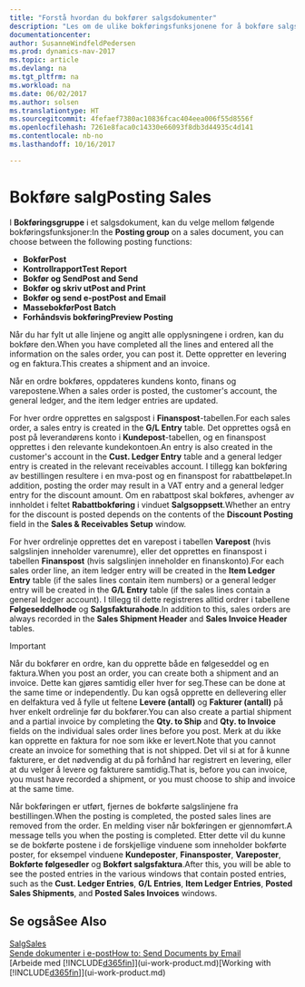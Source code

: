 ```yaml
---
title: "Forstå hvordan du bokfører salgsdokumenter"
description: "Les om de ulike bokføringsfunksjonene for å bokføre salgsdokumenter."
documentationcenter: 
author: SusanneWindfeldPedersen
ms.prod: dynamics-nav-2017
ms.topic: article
ms.devlang: na
ms.tgt_pltfrm: na
ms.workload: na
ms.date: 06/02/2017
ms.author: solsen
ms.translationtype: HT
ms.sourcegitcommit: 4fefaef7380ac10836fcac404eea006f55d8556f
ms.openlocfilehash: 7261e8faca0c14330e66093f8db3d44935c4d141
ms.contentlocale: nb-no
ms.lasthandoff: 10/16/2017

---
```

# <a name="posting-sales"></a><span data-ttu-id="f09c6-103">Bokføre salg</span><span class="sxs-lookup"><span data-stu-id="f09c6-103">Posting Sales</span></span>
<span data-ttu-id="f09c6-104">I **Bokføringsgruppe** i et salgsdokument, kan du velge mellom følgende bokføringsfunksjoner:</span><span class="sxs-lookup"><span data-stu-id="f09c6-104">In the **Posting group** on a sales document, you can choose between the following posting functions:</span></span>

* <span data-ttu-id="f09c6-105">**Bokfør**</span><span class="sxs-lookup"><span data-stu-id="f09c6-105">**Post**</span></span>
* <span data-ttu-id="f09c6-106">**Kontrollrapport**</span><span class="sxs-lookup"><span data-stu-id="f09c6-106">**Test Report**</span></span>
* <span data-ttu-id="f09c6-107">**Bokfør og Send**</span><span class="sxs-lookup"><span data-stu-id="f09c6-107">**Post and Send**</span></span>
* <span data-ttu-id="f09c6-108">**Bokfør og skriv ut**</span><span class="sxs-lookup"><span data-stu-id="f09c6-108">**Post and Print**</span></span>
* <span data-ttu-id="f09c6-109">**Bokfør og send e-post**</span><span class="sxs-lookup"><span data-stu-id="f09c6-109">**Post and Email**</span></span>
* <span data-ttu-id="f09c6-110">**Massebokfør**</span><span class="sxs-lookup"><span data-stu-id="f09c6-110">**Post Batch**</span></span>
* <span data-ttu-id="f09c6-111">**Forhåndsvis bokføring**</span><span class="sxs-lookup"><span data-stu-id="f09c6-111">**Preview Posting**</span></span>

<span data-ttu-id="f09c6-112">Når du har fylt ut alle linjene og angitt alle opplysningene i ordren, kan du bokføre den.</span><span class="sxs-lookup"><span data-stu-id="f09c6-112">When you have completed all the lines and entered all the information on the sales order, you can post it.</span></span> <span data-ttu-id="f09c6-113">Dette oppretter en levering og en faktura.</span><span class="sxs-lookup"><span data-stu-id="f09c6-113">This creates a shipment and an invoice.</span></span>

<span data-ttu-id="f09c6-114">Når en ordre bokføres, oppdateres kundens konto, finans og varepostene.</span><span class="sxs-lookup"><span data-stu-id="f09c6-114">When a sales order is posted, the customer's account, the general ledger, and the item ledger entries are updated.</span></span>

<span data-ttu-id="f09c6-115">For hver ordre opprettes en salgspost i **Finanspost**-tabellen.</span><span class="sxs-lookup"><span data-stu-id="f09c6-115">For each sales order, a sales entry is created in the **G/L Entry** table.</span></span> <span data-ttu-id="f09c6-116">Det opprettes også en post på leverandørens konto i **Kundepost**-tabellen, og en finanspost opprettes i den relevante kundekontoen.</span><span class="sxs-lookup"><span data-stu-id="f09c6-116">An entry is also created in the customer's account in the **Cust. Ledger Entry** table and a general ledger entry is created in the relevant receivables account.</span></span> <span data-ttu-id="f09c6-117">I tillegg kan bokføring av bestillingen resultere i en mva-post og en finanspost for rabattbeløpet.</span><span class="sxs-lookup"><span data-stu-id="f09c6-117">In addition, posting the order may result in a VAT entry and a general ledger entry for the discount amount.</span></span> <span data-ttu-id="f09c6-118">Om en rabattpost skal bokføres, avhenger av innholdet i feltet **Rabattbokføring** i vinduet **Salgsoppsett**.</span><span class="sxs-lookup"><span data-stu-id="f09c6-118">Whether an entry for the discount is posted depends on the contents of the **Discount Posting** field in the **Sales & Receivables Setup** window.</span></span>

<span data-ttu-id="f09c6-119">For hver ordrelinje opprettes det en varepost i tabellen **Varepost** (hvis salgslinjen inneholder varenumre), eller det opprettes en finanspost i tabellen **Finanspost** (hvis salgslinjen inneholder en finanskonto).</span><span class="sxs-lookup"><span data-stu-id="f09c6-119">For each sales order line, an item ledger entry will be created in the **Item Ledger Entry** table (if the sales lines contain item numbers) or a general ledger entry will be created in the **G/L Entry** table (if the sales lines contain a general ledger account).</span></span> <span data-ttu-id="f09c6-120">I tillegg til dette registreres alltid ordrer i tabellene **Følgeseddelhode** og **Salgsfakturahode**.</span><span class="sxs-lookup"><span data-stu-id="f09c6-120">In addition to this, sales orders are always recorded in the **Sales Shipment Header** and **Sales Invoice Header** tables.</span></span>

> [!IMPORTANT]  
>   <span data-ttu-id="f09c6-121">Når du bokfører en ordre, kan du opprette både en følgeseddel og en faktura.</span><span class="sxs-lookup"><span data-stu-id="f09c6-121">When you post an order, you can create both a shipment and an invoice.</span></span> <span data-ttu-id="f09c6-122">Dette kan gjøres samtidig eller hver for seg.</span><span class="sxs-lookup"><span data-stu-id="f09c6-122">These can be done at the same time or independently.</span></span> <span data-ttu-id="f09c6-123">Du kan også opprette en dellevering eller en delfaktura ved å fylle ut feltene **Levere (antall)** og **Fakturer (antall)** på hver enkelt ordrelinje før du bokfører.</span><span class="sxs-lookup"><span data-stu-id="f09c6-123">You can also create a partial shipment and a partial invoice by completing the **Qty. to Ship** and **Qty. to Invoice** fields on the individual sales order lines before you post.</span></span> <span data-ttu-id="f09c6-124">Merk at du ikke kan opprette en faktura for noe som ikke er levert.</span><span class="sxs-lookup"><span data-stu-id="f09c6-124">Note that you cannot create an invoice for something that is not shipped.</span></span> <span data-ttu-id="f09c6-125">Det vil si at for å kunne fakturere, er det nødvendig at du på forhånd har registrert en levering, eller at du velger å levere og fakturere samtidig.</span><span class="sxs-lookup"><span data-stu-id="f09c6-125">That is, before you can invoice, you must have recorded a shipment, or you must choose to ship and invoice at the same time.</span></span>

<span data-ttu-id="f09c6-126">Når bokføringen er utført, fjernes de bokførte salgslinjene fra bestillingen.</span><span class="sxs-lookup"><span data-stu-id="f09c6-126">When the posting is completed, the posted sales lines are removed from the order.</span></span> <span data-ttu-id="f09c6-127">En melding viser når bokføringen er gjennomført.</span><span class="sxs-lookup"><span data-stu-id="f09c6-127">A message tells you when the posting is completed.</span></span> <span data-ttu-id="f09c6-128">Etter dette vil du kunne se de bokførte postene i de forskjellige vinduene som inneholder bokførte poster, for eksempel vinduene **Kundeposter**, **Finansposter**, **Vareposter**, **Bokførte følgesedler** og **Bokført salgsfaktura**.</span><span class="sxs-lookup"><span data-stu-id="f09c6-128">After this, you will be able to see the posted entries in the various windows that contain posted entries, such as the **Cust. Ledger Entries**, **G/L Entries**, **Item Ledger Entries**, **Posted Sales Shipments**, and **Posted Sales Invoices** windows.</span></span>

## <a name="see-also"></a><span data-ttu-id="f09c6-129">Se også</span><span class="sxs-lookup"><span data-stu-id="f09c6-129">See Also</span></span>
[<span data-ttu-id="f09c6-130">Salg</span><span class="sxs-lookup"><span data-stu-id="f09c6-130">Sales</span></span>](sales-manage-sales.md)  
[<span data-ttu-id="f09c6-131">Sende dokumenter i e-post</span><span class="sxs-lookup"><span data-stu-id="f09c6-131">How to: Send Documents by Email</span></span>](ui-how-send-documents-email.md)  
<span data-ttu-id="f09c6-132">[Arbeide med [!INCLUDE[d365fin](includes/d365fin_md.md)]](ui-work-product.md)</span><span class="sxs-lookup"><span data-stu-id="f09c6-132">[Working with [!INCLUDE[d365fin](includes/d365fin_md.md)]](ui-work-product.md)</span></span>


